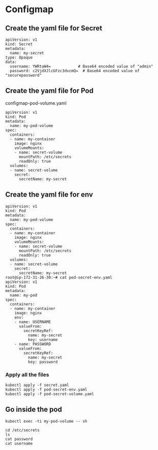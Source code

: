 # Configmap

## Create the yaml file for Secret

```
apiVersion: v1
kind: Secret
metadata:
  name: my-secret
type: Opaque
data:
  username: YWRtaW4=            # Base64 encoded value of "admin"
  password: c2VjdXJlcGFzc3dvcmQ=  # Base64 encoded value of "securepassword"
```

## Create the yaml file for Pod

configmap-pod-volume.yaml

```
apiVersion: v1
kind: Pod
metadata:
  name: my-pod-volume
spec:
  containers:
  - name: my-container
    image: nginx
    volumeMounts:
    - name: secret-volume
      mountPath: /etc/secrets
      readOnly: true
  volumes:
  - name: secret-volume
    secret:
      secretName: my-secret
```

## Create the yaml file for env

```
apiVersion: v1
kind: Pod
metadata:
  name: my-pod-volume
spec:
  containers:
  - name: my-container
    image: nginx
    volumeMounts:
    - name: secret-volume
      mountPath: /etc/secrets
      readOnly: true
  volumes:
  - name: secret-volume
    secret:
      secretName: my-secret
root@ip-172-31-26-30:~# cat pod-secret-env.yaml 
apiVersion: v1
kind: Pod
metadata:
  name: my-pod
spec:
  containers:
  - name: my-container
    image: nginx
    env:
    - name: USERNAME
      valueFrom:
        secretKeyRef:
          name: my-secret
          key: username
    - name: PASSWORD
      valueFrom:
        secretKeyRef:
          name: my-secret
          key: password
```

### Apply all the files

```
kubectl apply -f secret.yaml 
kubectl apply -f pod-secret-env.yaml 
kubectl apply -f pod-secret-volume.yaml
```

## Go inside the pod

```
kubectl exec -ti my-pod-volume -- sh
```

```
cd /etc/secrets
ls
cat password
cat username
```
